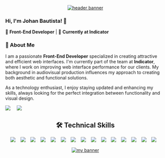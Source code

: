 <!--
**important links:
- https://dev.to/envoy_/150-badges-for-github-pnk#linters
- Photo by <a href="https://unsplash.com/@domenicoloia?utm_content=creditCopyText&utm_medium=referral&utm_source=unsplash">Domenico Loia</a> on <a href="https://unsplash.com/photos/macbook-pro-on-table-beside-white-imac-and-magic-mouse-hGV2TfOh0ns?utm_content=creditCopyText&utm_medium=referral&utm_source=unsplash">Unsplash</a>
- add new img
  - create a new issue, add to gh, save and copy the link for use inside the readme.md
-->

<p align="center">
  <a href="https://johan-bautista.vercel.app" target="_blank" rel="noreferrer"><img src="https://github.com/johanBautista/johanBautista/assets/48714924/cec266b2-c101-44ee-9c2e-7c12668eeb10.jpeg" alt="header banner"></a>
</p>


### Hi, I'm Johan Bautista! 👋

🔹 **Front-End Developer** | 📍 **Currently at Indicator**


### 🚀 About Me
I am a passionate **Front-End Developer** specialized in creating attractive and efficient web interfaces. I'm currently part of the team at **Indicator**, where I work on improving web interface performance for our clients. My background in audiovisual production influences my approach to creating both aesthetic and functional solutions.

As a technology enthusiast, I enjoy staying updated and enhancing my skills, always looking for the perfect integration between functionality and visual design.

<div>
<a target="_blank" href="https://www.linkedin.com/in/johanbautista/"><img src="https://img.shields.io/badge/linkedin-1A2C34.svg?&style=for-the-badge&logo=linkedin&logoColor=white" /></a>&nbsp;&nbsp;&nbsp;&nbsp;
  <a target="_blank" href="mailto:jsbparra@gmail.com?subject=Hello%20Ileri,%20From%20Github"><img src="https://img.shields.io/badge/gmail-%23D14836.svg?&style=for-the-badge&logo=gmail&logoColor=white" /></a>&nbsp;&nbsp;&nbsp;&nbsp;
</div>

<h2 align="center"> 🛠 Technical Skills</h2>
<div></div>
<p align="center">
  <img src="https://img.shields.io/badge/Figma-1A2C34?style=for-the-badge&logo=figma&logoColor=F24E1E" />&nbsp;&nbsp;&nbsp;
  <img src="https://img.shields.io/badge/eslint-1A2C34?style=for-the-badge&logo=eslint&logoColor=3A33D1" />&nbsp;&nbsp;&nbsp;
  <img src="https://img.shields.io/badge/prettier-1A2C34?style=for-the-badge&logo=prettier&logoColor=F7BA3E" />&nbsp;&nbsp;&nbsp;
  <img src="https://img.shields.io/badge/HTML5-1A2C34?style=for-the-badge&logo=html5&logoColor=E34F26" />&nbsp;&nbsp;&nbsp;
  <img src="https://img.shields.io/badge/CSS3-1A2C34?style=for-the-badge&logo=css3&logoColor=1572B6" />&nbsp;&nbsp;&nbsp;
  <img src="https://img.shields.io/badge/Bootstrap-1A2C34?style=for-the-badge&logo=bootstrap&logoColor=563D7C" />&nbsp;&nbsp;&nbsp;
  <img src="https://img.shields.io/badge/Tailwind_CSS-1A2C34?style=for-the-badge&logo=tailwind-css&logoColor=38B2AC" />&nbsp;&nbsp;&nbsp;
  <img src="https://img.shields.io/badge/GIT-1A2C34?style=for-the-badge&logo=git&logoColor=E44C30" />&nbsp;&nbsp;&nbsp;
  <img src="https://img.shields.io/badge/Jira-1A2C34?style=for-the-badge&logo=Jira&logoColor=0052CC" />&nbsp;&nbsp;&nbsp;
  <img src="https://img.shields.io/badge/JavaScript-1A2C34?style=for-the-badge&logo=javascript&logoColor=F7DF1E" />&nbsp;&nbsp;&nbsp;
  <img src="https://img.shields.io/badge/React-1A2C34?style=for-the-badge&logo=react&logoColor=61DAFB" />&nbsp;&nbsp;&nbsp;
  <img src="https://img.shields.io/badge/Vue.js-1A2C34?style=for-the-badge&logo=vue.js&logoColor=4FC08D" />&nbsp;&nbsp;&nbsp;
  <img src="https://img.shields.io/badge/Jest-1A2C34?style=for-the-badge&logo=Jest&logoColor=white" />&nbsp;&nbsp;&nbsp;
  <img src="https://img.shields.io/badge/MySQL-1A2C34?style=for-the-badge&logo=mysql&logoColor=43853D" />&nbsp;&nbsp;&nbsp;
  <img src="https://img.shields.io/badge/Node.js-1A2C34?style=for-the-badge&logo=node.js&logoColor=43853D" />&nbsp;&nbsp;&nbsp;
</p>

<p align="center">
  <a href="https://johan-bautista.vercel.app" target="_blank" rel="noreferrer"><img src="https://github.com/johanBautista/johanBautista/assets/48714924/bfc9c255-0d21-4d33-bdf3-ee9ca7c6950d.png" alt="my banner"></a>
</p>
